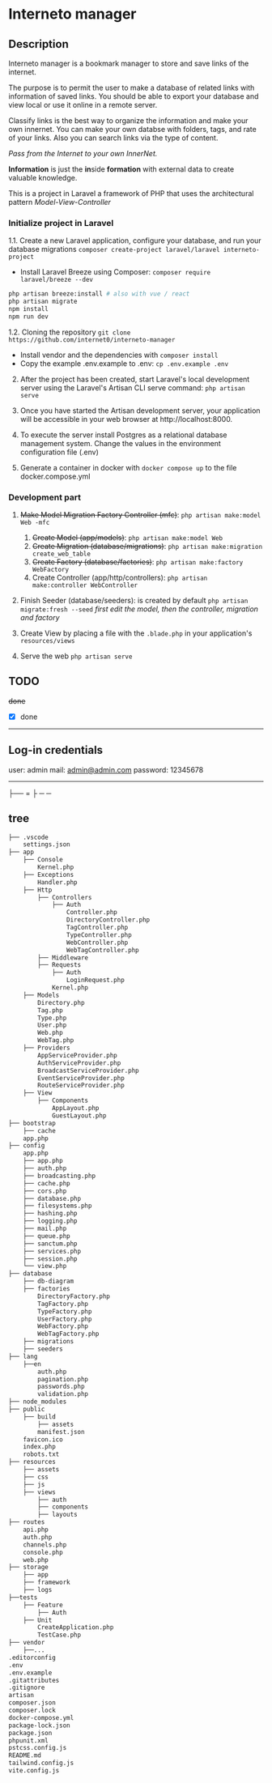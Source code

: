 # Interneto manager

## Description
Interneto manager is a bookmark manager to store and save links of the internet.

The purpose is to permit the user to make a database of related links with information of saved links. You should be able to export your database and view local or use it online in a remote server.

Classify links is the best way to organize the information and make your own innernet. You can make your own databse with folders, tags, and rate of your links. Also you can search links via the type of content.

*Pass from the Internet to your own InnerNet.*

**Information** is just the **in**side **formation** with external data to create valuable knowledge.


This is a project in Laravel a framework of PHP that uses the architectural pattern *Model-View-Controller*

### Initialize project in Laravel

1.1. Create a new Laravel application, configure your database, and run your database migrations
`composer create-project laravel/laravel interneto-project`

- Install Laravel Breeze using Composer: `composer require laravel/breeze --dev`
```sh
php artisan breeze:install # also with vue / react 
php artisan migrate
npm install
npm run dev
```

1.2. Cloning the repository `git clone https://github.com/internet0/interneto-manager`
- Install vendor and the dependencies with `composer install`
- Copy the example .env.example to .env: `cp .env.example .env`

2. After the project has been created, start Laravel's local development server using the Laravel's Artisan CLI serve command: `php artisan serve`

3. Once you have started the Artisan development server, your application will be accessible in your web browser at http://localhost:8000. 

4. To execute the server install Postgres as a relational database management system. Change the values in the environment configuration file (.env)

5. Generate a container in docker with `docker compose up` to the file docker.compose.yml


### Development part

1. ~~Make Model Migration Factory Controller (mfc)~~: `php artisan make:model Web -mfc`
	1. ~~Create Model (app/models)~~: `php artisan make:model Web`
	2. ~~Create Migration  (database/migrations)~~: `php artisan make:migration create_web_table`
	3. ~~Create Factory (database/factories)~~: `php artisan make:factory WebFactory`
	4. Create Controller (app/http/controllers): `php artisan make:controller WebController`

2. Finish Seeder (database/seeders): is created by default
	`php artisan migrate:fresh --seed`
*first edit the model, then the controller, migration and factory*

3. Create View by placing a file with the `.blade.php` in your application's `resources/views`

4. Serve the web `php artisan serve`


## TODO
~~done~~
- [x] done


---

## Log-in credentials
user: admin
mail: admin@admin.com
password: 12345678

---

├── = ├ ─ ─

## tree

```sh
├── .vscode
	settings.json
├── app
	├── Console
		Kernel.php
	├── Exceptions
		Handler.php
	├── Http
		├── Controllers
			├── Auth
			    Controller.php
				DirectoryController.php
				TagController.php
				TypeController.php
				WebController.php
				WebTagController.php
		├── Middleware
		├── Requests
			├── Auth
				LoginRequest.php
		    Kernel.php
	├── Models
		Directory.php
		Tag.php
		Type.php
		User.php
		Web.php
		WebTag.php
	├── Providers
		AppServiceProvider.php
		AuthServiceProvider.php
		BroadcastServiceProvider.php
		EventServiceProvider.php
		RouteServiceProvider.php
	├── View
		├── Components
			AppLayout.php
			GuestLayout.php
├── bootstrap
	├── cache
	app.php
├── config
	app.php
	├── app.php
	├── auth.php
	├── broadcasting.php
	├── cache.php
	├── cors.php
	├── database.php
	├── filesystems.php
	├── hashing.php
	├── logging.php
	├── mail.php
	├── queue.php
	├── sanctum.php
	├── services.php
	├── session.php
	└── view.php
├── database
	├── db-diagram
	├── factories
		DirectoryFactory.php
		TagFactory.php
		TypeFactory.php
		UserFactory.php
		WebFactory.php
		WebTagFactory.php
	├── migrations
	├── seeders
├── lang
	├──en
		auth.php
		pagination.php
		passwords.php
		validation.php
├── node_modules
├── public
	├── build
		├── assets
		manifest.json
	favicon.ico
	index.php
	robots.txt
├── resources
	├── assets
	├── css
	├── js
	├── views
		├── auth
		├── components
		├── layouts
├── routes
	api.php
	auth.php
	channels.php
	console.php
	web.php
├── storage
	├── app
	├── framework
	├── logs
├──tests
	├── Feature
		├── Auth
	├── Unit
		CreateApplication.php
		TestCase.php
├── vendor
	├──...
.editorconfig
.env
.env.example
.gitattributes
.gitignore
artisan
composer.json
composer.lock
docker-compose.yml
package-lock.json
package.json
phpunit.xml
pstcss.config.js
README.md
tailwind.config.js
vite.config.js
```
